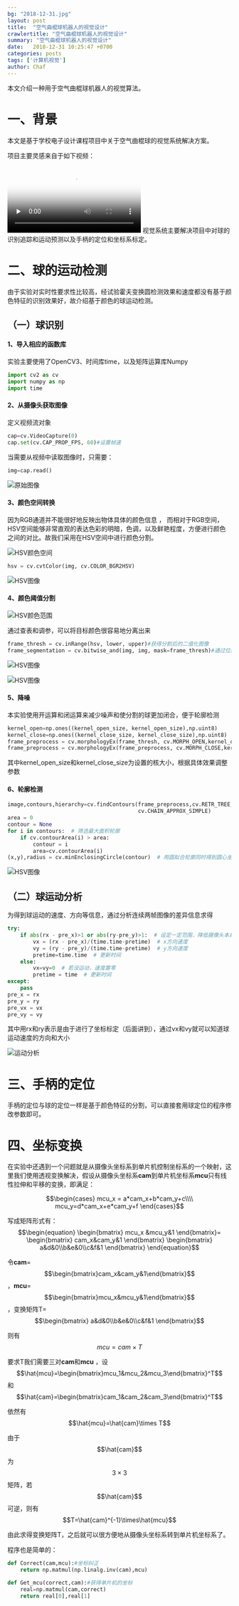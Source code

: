 ```yaml
---
bg: "2018-12-31.jpg"
layout: post
title:  "空气曲棍球机器人的视觉设计"
crawlertitle: "空气曲棍球机器人的视觉设计"
summary: "空气曲棍球机器人的视觉设计"
date:   2018-12-31 10:25:47 +0700
categories: posts
tags: ['计算机视觉']
author: Chaf
---
```


本文介绍一种用于空气曲棍球机器人的视觉算法。

# 一、背景

本文是基于学校电子设计课程项目中关于空气曲棍球的视觉系统解决方案。

项目主要灵感来自于如下视频：

<video id="video" controls="" preload="none" poster="/assets/images/air-hockey-robot.jpg">
      <source id="mp4" src="/assets/videos/2018.12.31.mp4" type="video/mp4">
      </video>
视觉系统主要解决项目中对球的识别追踪和运动预测以及手柄的定位和坐标系标定。

# 二、球的运动检测

由于实验对实时性要求性比较高，经试验霍夫变换圆检测效果和速度都没有基于颜色特征的识别效果好，故介绍基于颜色的球运动检测。

## （一）球识别

#### 1、导入相应的函数库

实验主要使用了OpenCV3、时间库time，以及矩阵运算库Numpy

```python
import cv2 as cv
import numpy as np
import time
```

#### 2、从摄像头获取图像

定义视频流对象

```python
cap=cv.VideoCapture(0)
cap.set(cv.CAP_PROP_FPS, 60)#设置帧速
```

当需要从视频中读取图像时，只需要：

```python
img=cap.read()
```

![原始图像](\assets\images\air-hockey-robot\1.png)

#### 3、颜色空间转换

因为RGB通道并不能很好地反映出物体具体的颜色信息 ， 而相对于RGB空间，HSV空间能够非常直观的表达色彩的明暗，色调，以及鲜艳程度，方便进行颜色之间的对比。故我们采用在HSV空间中进行颜色分割。

![HSV颜色空间](/assets/images/air-hockey-robot/1.jpg)

```python
hsv = cv.cvtColor(img, cv.COLOR_BGR2HSV)
```

![HSV图像](/assets/images/air-hockey-robot/hsv.png)

#### 4、颜色阈值分割

![HSV颜色范围](/assets/images/air-hockey-robot/2.jpg)

通过查表和调参，可以将目标颜色很容易地分离出来

```python
frame_thresh = cv.inRange(hsv, lower, upper)#获得分割后的二值化图像
frame_segmentation = cv.bitwise_and(img, img, mask=frame_thresh)#通过位运算获得分割后图像
```

![HSV图像](/assets/images/air-hockey-robot/2.png)

![HSV图像](/assets/images/air-hockey-robot/3.png)

#### 5、降噪

本实验使用开运算和闭运算来减少噪声和使分割的球更加闭合，便于轮廓检测

```python
kernel_open=np.ones((kernel_open_size, kernel_open_size),np.uint8)
kernel_close=np.ones((kernel_close_size, kernel_close_size),np.uint8)
frame_preprocess = cv.morphologyEx(frame_thresh, cv.MORPH_OPEN,kernel_open)  # 开运算
frame_preprocess = cv.morphologyEx(frame_preprocess, cv.MORPH_CLOSE,kernel_close )#闭运算
```

其中kernel_open_size和kernel_close_size为设置的核大小，根据具体效果调整参数

#### 6、轮廓检测

```python
image,contours,hierarchy=cv.findContours(frame_preprocess,cv.RETR_TREE,
                                         cv.CHAIN_APPROX_SIMPLE)
area = 0
contour = None
for i in contours:  # 筛选最大面积轮廓
    if cv.contourArea(i) > area:
        contour = i
        area=cv.contourArea(i)
(x,y),radius = cv.minEnclosingCircle(contour)  # 用圆拟合轮廓同时得到圆心坐标和半径等信息
```

![HSV图像](/assets/images/air-hockey-robot/4.png)

## （二）球运动分析

为得到球运动的速度、方向等信息，通过分析连续两帧图像的差异信息求得

```python
try:
	if abs(rx - pre_x)>1 or abs(ry-pre_y)>1:  # 设定一定范围，降低摄像头本身干扰
        vx = (rx - pre_x)/(time.time-pretime)  # x方向速度
		vy = (ry - pre_y)/(time.time-pretime)  # y方向速度
		pretime=time.time  # 更新时间 
    else:
        vx=vy=0  # 若没运动，速度置零
        pretime = time  # 更新时间
except:
    pass
pre_x = rx
pre_y = ry
pre_vx = vx
pre_vy = vy
```

其中用rx和ry表示是由于进行了坐标标定（后面讲到），通过vx和vy就可以知道球运动速度的方向和大小

![运动分析](/assets/images/air-hockey-robot/5.png)

# 三、手柄的定位

手柄的定位与球的定位一样是基于颜色特征的分割，可以直接套用球定位的程序修改参数即可。

# 四、坐标变换

在实验中还遇到一个问题就是从摄像头坐标系到单片机控制坐标系的一个映射，这里我们使用透视变换解决，假设从摄像头坐标系**cam**到单片机坐标系**mcu**只有线性拉伸和平移的变换，即满足：

$$\begin{cases}
mcu_x = a*cam_x+b*cam_y+c\\\\  
mcu_y=d*cam_x+e*cam_y+f
\end{cases}​$$

写成矩阵形式有：$$\begin{equation}
\begin{bmatrix} mcu_x &mcu_y&1 \end{bmatrix}=
\begin{bmatrix} 
cam_x&cam_y&1
\end{bmatrix}
\begin{bmatrix}
a&d&0\\b&e&0\\c&f&1
\end{bmatrix}
\end{equation}​$$

令**cam**=$$\begin{bmatrix}cam_x&cam_y&1\end{bmatrix}​$$，**mcu**=$$\begin{bmatrix}mcu_x&mcu_y&1\end{bmatrix}​$$，变换矩阵T=$$\begin{bmatrix}
a&d&0\\b&e&0\\c&f&1
\end{bmatrix}​$$

则有$$mcu=cam\times T$$ 

要求T我们需要三对**cam**和**mcu** ，设$$\hat{mcu}=\begin{bmatrix}mcu_1&mcu_2&mcu_3\end{bmatrix}^T$$ 和   $$\hat{cam}=\begin{bmatrix}cam_1&cam_2&cam_3\end{bmatrix}^T​$$ 

依然有$$\hat{mcu}=\hat{cam}\times T​$$

由于$$\hat{cam}$$ 为$$3\times3$$矩阵，若$$\hat{cam}$$可逆，则有$$T=\hat{cam}^{-1}\times\hat{mcu}$$ 

由此求得变换矩阵T，之后就可以很方便地从摄像头坐标系转到单片机坐标系了。

程序也是简单的：

```python
def Correct(cam,mcu):#坐标纠正
    return np.matmul(np.linalg.inv(cam),mcu)

def Get_mcu(correct,cam):#获得单片机的坐标
    real=np.matmul(cam,correct)
    return real[0],real[1]
```